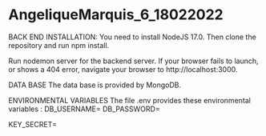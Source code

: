 # AngeliqueMarquis_6_18022022
BACK END INSTALLATION:
You need to install NodeJS 17.0. Then clone the repository and run npm install.

Run nodemon server for the backend server.
If your browser fails to launch, or shows a 404 error, navigate your browser to http://localhost:3000.

DATA BASE
The data base is provided by MongoDB.

ENVIRONMENTAL VARIABLES
The file .env provides these environmental variables :
DB_USERNAME=
DB_PASSWORD=

KEY_SECRET=

